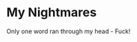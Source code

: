 # My  Nightmares
Only one word ran through my head -  Fuck!


<!--stackedit_data:
eyJoaXN0b3J5IjpbLTE2MTkwNDg2MjgsLTkyODA2NTI1MV19
-->